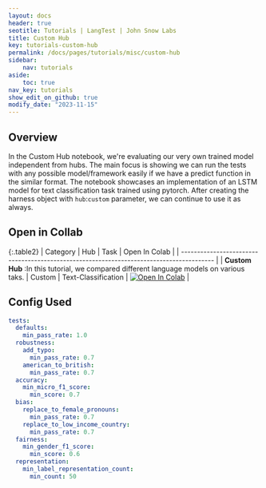 ```yaml
---
layout: docs
header: true
seotitle: Tutorials | LangTest | John Snow Labs
title: Custom Hub
key: tutorials-custom-hub
permalink: /docs/pages/tutorials/misc/custom-hub
sidebar:
    nav: tutorials
aside:
    toc: true
nav_key: tutorials
show_edit_on_github: true
modify_date: "2023-11-15"
---
```


<div class="main-docs" markdown="1"><div class="h3-box" markdown="1">

## Overview

In the Custom Hub notebook, we're evaluating our very own trained model independent from hubs. The main focus is showing we can run the tests with any possible model/framework easily if we have a predict function in the similar format. The notebook showcases an implementation of an LSTM model for text classification task trained using pytorch. After creating the harness object with `hub`:`custom` parameter, we can continue to use it as always.

## Open in Collab

{:.table2}
| Category                                                                                 | Hub    | Task                | Open In Colab                                                                                                                                                                                        |
| ---------------------------------------------------------------------------------------- |
| **Custom Hub** :In this tutorial, we compared different language models on various taks. | Custom | Text-Classification | [![Open In Colab](https://colab.research.google.com/assets/colab-badge.svg)](https://colab.research.google.com/github/JohnSnowLabs/langtest/blob/main/demo/tutorials/misc/Custom_Hub_Notebook.ipynb) |

<div class="main-docs" markdown="1"><div class="h3-box" markdown="1">


## Config Used

```yml 
tests:
  defaults:
    min_pass_rate: 1.0
  robustness:
    add_typo:
      min_pass_rate: 0.7
    american_to_british:
      min_pass_rate: 0.7
  accuracy:
    min_micro_f1_score:
      min_score: 0.7
  bias:
    replace_to_female_pronouns:
      min_pass_rate: 0.7
    replace_to_low_income_country:
      min_pass_rate: 0.7
  fairness:
    min_gender_f1_score:
      min_score: 0.6
  representation:
    min_label_representation_count:
      min_count: 50
```
